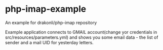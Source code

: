 # php-imap-example
An example for drakonli/php-imap repository

Example application connects to GMAIL account(change yor credentials in src/resources/parameters.yml) and shows you some email data - the list of sender and a mail UID for yesterday letters.
